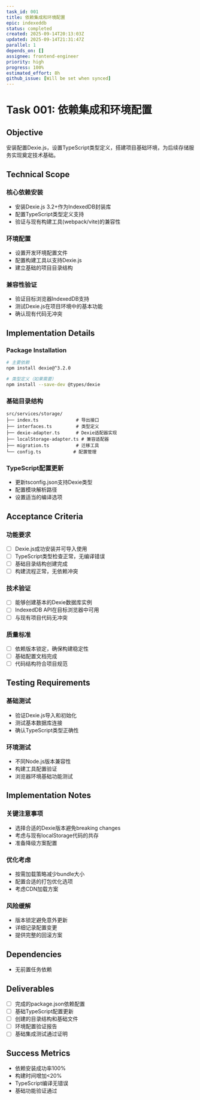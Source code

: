 ```yaml
---
task_id: 001
title: 依赖集成和环境配置
epic: indexeddb
status: completed
created: 2025-09-14T20:13:03Z
updated: 2025-09-14T21:31:47Z
parallel: 1
depends_on: []
assignee: frontend-engineer
priority: high
progress: 100%
estimated_effort: 8h
github_issue: [Will be set when synced]
---
```


# Task 001: 依赖集成和环境配置

## Objective
安装配置Dexie.js，设置TypeScript类型定义，搭建项目基础环境，为后续存储服务实现奠定技术基础。

## Technical Scope

### 核心依赖安装
- 安装Dexie.js 3.2+作为IndexedDB封装库
- 配置TypeScript类型定义支持
- 验证与现有构建工具(webpack/vite)的兼容性

### 环境配置
- 设置开发环境配置文件
- 配置构建工具以支持Dexie.js
- 建立基础的项目目录结构

### 兼容性验证
- 验证目标浏览器IndexedDB支持
- 测试Dexie.js在项目环境中的基本功能
- 确认现有代码无冲突

## Implementation Details

### Package Installation
```bash
# 主要依赖
npm install dexie@^3.2.0

# 类型定义（如果需要）
npm install --save-dev @types/dexie
```

### 基础目录结构
```
src/services/storage/
├── index.ts              # 导出接口
├── interfaces.ts         # 类型定义
├── dexie-adapter.ts      # Dexie适配器实现
├── localStorage-adapter.ts # 兼容适配器
├── migration.ts          # 迁移工具
└── config.ts            # 配置管理
```

### TypeScript配置更新
- 更新tsconfig.json支持Dexie类型
- 配置模块解析路径
- 设置适当的编译选项

## Acceptance Criteria

### 功能要求
- [ ] Dexie.js成功安装并可导入使用
- [ ] TypeScript类型检查正常，无编译错误
- [ ] 基础目录结构创建完成
- [ ] 构建流程正常，无依赖冲突

### 技术验证
- [ ] 能够创建基本的Dexie数据库实例
- [ ] IndexedDB API在目标浏览器中可用
- [ ] 与现有项目代码无冲突

### 质量标准
- [ ] 依赖版本锁定，确保构建稳定性
- [ ] 基础配置文档完成
- [ ] 代码结构符合项目规范

## Testing Requirements

### 基础测试
- 验证Dexie.js导入和初始化
- 测试基本数据库连接
- 确认TypeScript类型正确性

### 环境测试
- 不同Node.js版本兼容性
- 构建工具配置验证
- 浏览器环境基础功能测试

## Implementation Notes

### 关键注意事项
- 选择合适的Dexie版本避免breaking changes
- 考虑与现有localStorage代码的共存
- 准备降级方案配置

### 优化考虑
- 按需加载策略减少bundle大小
- 配置合适的打包优化选项
- 考虑CDN加载方案

### 风险缓解
- 版本锁定避免意外更新
- 详细记录配置变更
- 提供完整的回滚方案

## Dependencies
- 无前置任务依赖

## Deliverables
- [ ] 完成的package.json依赖配置
- [ ] 基础TypeScript配置更新
- [ ] 创建的目录结构和基础文件
- [ ] 环境配置验证报告
- [ ] 基础集成测试通过证明

## Success Metrics
- 依赖安装成功率100%
- 构建时间增加<20%
- TypeScript编译无错误
- 基础功能验证通过
